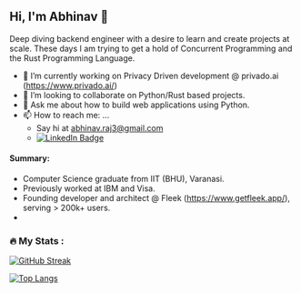 ## Hi, I'm Abhinav 👋

Deep diving backend engineer with a desire to learn and create projects at scale. These days I am trying to get a hold of Concurrent Programming and the Rust Programming Language. 

- 🔭 I’m currently working on Privacy Driven development @ privado.ai (https://www.privado.ai/)
- 👯 I’m looking to collaborate on Python/Rust based projects. 
- 💬 Ask me about how to build web applications using Python.
- 📫 How to reach me: ...
  - Say hi at [abhinav.raj3@gmail.com](mailto:abhinav.raj3@gmail.com)
  - <a href="https://www.linkedin.com/in/abhinavraj98/">
      <img src="https://img.shields.io/badge/LinkedIn-blue?style=for-the-badge&logo=linkedin&logoColor=white" alt="LinkedIn Badge"/>
    </a>

#### Summary:
- Computer Science graduate from IIT (BHU), Varanasi. 
- Previously worked at IBM and Visa. 
- Founding developer and architect @ Fleek (https://www.getfleek.app/), serving > 200k+ users.
- <img src="https://komarev.com/ghpvc/?username=abhstabs&style=flat-square&color=blue" alt=""/>

### :fire: My Stats :

[![GitHub Streak](https://github-readme-streak-stats.herokuapp.com?user=abhstabs)](https://git.io/streak-stats)

[![Top Langs](https://github-readme-stats.vercel.app/api/top-langs/?username=abhstabs)](https://github.com/anuraghazra/github-readme-stats)




<!--
**abhstabs/abhstabs** is a ✨ _special_ ✨ repository because its `README.md` (this file) appears on your GitHub profile.

Here are some ideas to get you started:

- 🔭 I’m currently working on ...
- 🌱 I’m currently learning ...
- 👯 I’m looking to collaborate on ...
- 🤔 I’m looking for help with ...
- 💬 Ask me about ...

- 😄 Pronouns: ...
- ⚡ Fun fact: ...
-->

